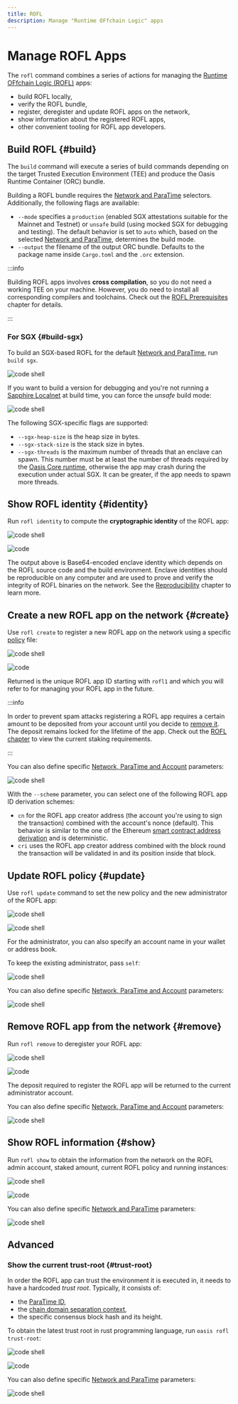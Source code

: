 ```yaml
---
title: ROFL
description: Manage "Runtime OFfchain Logic" apps
---
```


# Manage ROFL Apps

The `rofl` command combines a series of actions for managing the [Runtime
OFfchain Logic (ROFL)][rofl] apps:

- build ROFL locally,
- verify the ROFL bundle,
- register, deregister and update ROFL apps on the network,
- show information about the registered ROFL apps,
- other convenient tooling for ROFL app developers.

[rofl]: https://github.com/oasisprotocol/docs/blob/main/docs/rofl/README.mdx

## Build ROFL {#build}

The `build` command will execute a series of build commands depending on the
target Trusted Execution Environment (TEE) and produce the Oasis Runtime
Container (ORC) bundle.

Building a ROFL bundle requires the [Network and ParaTime][npa] selectors.
Additionally, the following flags are available:

- `--mode` specifies a `production` (enabled SGX attestations suitable for the
  Mainnet and Testnet) or `unsafe` build (using mocked SGX for debugging
  and testing). The default behavior is set to `auto` which, based on the
  selected [Network and ParaTime][npa], determines the build mode.
- `--output` the filename of the output ORC bundle. Defaults to the package name
  inside `Cargo.toml` and the `.orc` extension.

:::info

Building ROFL apps involves **cross compilation**, so you do not need a working
TEE on your machine. However, you do need to install all corresponding compilers
and toolchains. Check out the [ROFL Prerequisites] chapter for details.

:::

[ROFL Prerequisites]: https://github.com/oasisprotocol/oasis-sdk/blob/main/docs/rofl/prerequisites.md
[npa]: ./account.md#npa

### For SGX {#build-sgx}

To build an SGX-based ROFL for the default [Network and ParaTime][npa], run
`build sgx`.

![code shell](../examples/rofl/build-sgx.in.static)

If you want to build a version for debugging and you're not running a [Sapphire
Localnet] at build time, you can force the *unsafe* build mode:

![code shell](../examples/rofl/build-sgx-unsafe.in.static)

The following SGX-specific flags are supported:

- `--sgx-heap-size` is the heap size in bytes.
- `--sgx-stack-size` is the stack size in bytes.
- `--sgx-threads` is the maximum number of threads that an enclave can spawn.
  This number must be at least the number of threads required by the [Oasis
  Core runtime], otherwise the app may crash during the execution under actual
  SGX. It can be greater, if the app needs to spawn more threads.

[Sapphire Localnet]: https://github.com/oasisprotocol/sapphire-paratime/blob/main/docs/guide.mdx#running-a-private-oasis-network-locally
[Oasis Core runtime]: https://github.com/oasisprotocol/oasis-core/blob/master/runtime/THREADS.md

<!-- TODO
### For TDX {#build-tdx}

To build an TDX container for the default [Network and ParaTime][npa], run
`build tdx`.

-->

## Show ROFL identity {#identity}

Run `rofl identity` to compute the **cryptographic identity** of the ROFL app:

![code shell](../examples/rofl/identity.in.static)

![code](../examples/rofl/identity.out.static)

The output above is Base64-encoded enclave identity which depends on the ROFL
source code and the build environment. Enclave identities should be reproducible
on any computer and are used to prove and verify the integrity of ROFL binaries
on the network. See the [Reproducibility] chapter to learn more.

[Reproducibility]: https://github.com/oasisprotocol/oasis-sdk/blob/main/docs/runtime/reproducibility.md

## Create a new ROFL app on the network {#create}

Use `rofl create` to register a new ROFL app on the network using a
specific [policy] file:

![code shell](../examples/rofl/create.in.static)

![code](../examples/rofl/create.out.static)

Returned is the unique ROFL app ID starting with `rofl1` and which you
will refer to for managing your ROFL app in the future.

:::info

In order to prevent spam attacks registering a ROFL app requires a
certain amount to be deposited from your account until you decide to
[remove it](#remove). The deposit remains locked for the lifetime of the app.
Check out the [ROFL chapter][policy] to view the current staking requirements.

:::

You can also define specific [Network, ParaTime and Account][npa] parameters:

![code shell](../examples/rofl/create-npa.in.static)

With the `--scheme` parameter, you can select one of the following ROFL app ID
derivation schemes:

- `cn` for the ROFL app creator address (the account you're using to sign the
  transaction) combined with the account's nonce (default). This behavior is
  similar to the one of the Ethereum [smart contract address derivation] and is
  deterministic.
- `cri` uses the ROFL app creator address combined with the block round the
  transaction will be validated in and its position inside that block.

[policy]: https://github.com/oasisprotocol/oasis-sdk/blob/main/docs/rofl/deployment.md#register-the-app
[smart contract address derivation]: https://ethereum.org/en/developers/docs/accounts/#contract-accounts

## Update ROFL policy {#update}

Use `rofl update` command to set the new policy and the new administrator of the
ROFL app:

![code shell](../examples/rofl/update.in.static)

![code shell](../examples/rofl/update.out.static)

For the administrator, you can also specify an account name in your wallet or
address book.

To keep the existing administrator, pass `self`:

![code shell](../examples/rofl/update-self.in.static)

You can also define specific [Network, ParaTime and Account][npa] parameters:

![code shell](../examples/rofl/update-npa.in.static)

## Remove ROFL app from the network {#remove}

Run `rofl remove` to deregister your ROFL app:

![code shell](../examples/rofl/remove.in.static)

![code](../examples/rofl/remove.out.static)

The deposit required to register the ROFL app will be returned to the current
administrator account.

You can also define specific [Network, ParaTime and Account][npa] parameters:

![code shell](../examples/rofl/remove-npa.in.static)

## Show ROFL information {#show}

Run `rofl show` to obtain the information from the network on the ROFL admin
account, staked amount, current ROFL policy and running instances:

![code shell](../examples/rofl/show.in.static)

![code](../examples/rofl/show.out.static)

You can also define specific [Network and ParaTime][npa] parameters:

![code shell](../examples/rofl/show-np.in.static)

## Advanced

### Show the current trust-root {#trust-root}

In order the ROFL app can trust the environment it is executed in, it
needs to have a hardcoded *trust root*. Typically, it consists of:

- the [ParaTime ID],
- the [chain domain separation context],
- the specific consensus block hash and its height.

To obtain the latest trust root in rust programming language, run
`oasis rofl trust-root`:

![code shell](../examples/rofl/trust-root.in.static)

![code](../examples/rofl/trust-root.out.static)

You can also define specific [Network and ParaTime][npa] parameters:

![code shell](../examples/rofl/trust-root-np.in.static)

[ParaTime ID]: https://github.com/oasisprotocol/oasis-core/blob/master/docs/runtime/identifiers.md
[chain domain separation context]: https://github.com/oasisprotocol/oasis-core/blob/master/docs/crypto.md#chain-domain-separation
